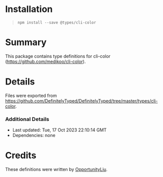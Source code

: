 # Installation
> `npm install --save @types/cli-color`

# Summary
This package contains type definitions for cli-color (https://github.com/medikoo/cli-color).

# Details
Files were exported from https://github.com/DefinitelyTyped/DefinitelyTyped/tree/master/types/cli-color.

### Additional Details
 * Last updated: Tue, 17 Oct 2023 22:10:14 GMT
 * Dependencies: none

# Credits
These definitions were written by [OpportunityLiu](https://github.com/OpportunityLiu).
